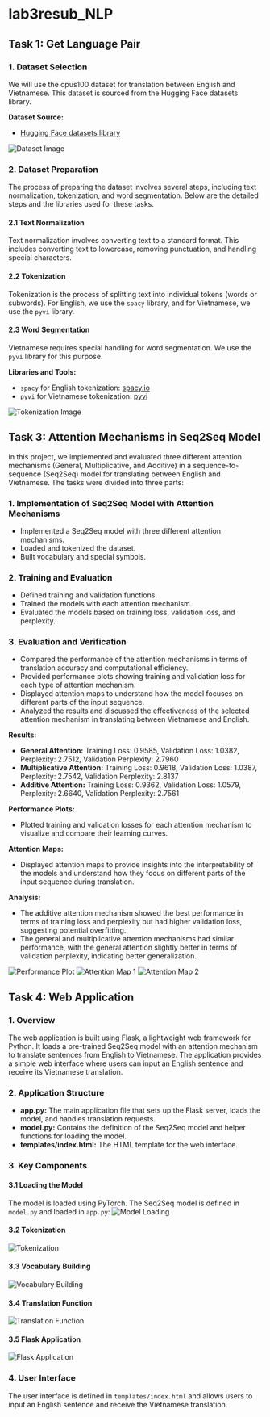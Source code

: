 # lab3resub_NLP

## Task 1: Get Language Pair

### 1. Dataset Selection
We will use the opus100 dataset for translation between English and Vietnamese. This dataset is sourced from the Hugging Face datasets library.

**Dataset Source:**
- [Hugging Face datasets library](https://huggingface.co/datasets/Helsinki-NLP/opus-100)

![Dataset Image](image-5.png)

### 2. Dataset Preparation
The process of preparing the dataset involves several steps, including text normalization, tokenization, and word segmentation. Below are the detailed steps and the libraries used for these tasks.

#### 2.1 Text Normalization
Text normalization involves converting text to a standard format. This includes converting text to lowercase, removing punctuation, and handling special characters.

#### 2.2 Tokenization
Tokenization is the process of splitting text into individual tokens (words or subwords). For English, we use the `spacy` library, and for Vietnamese, we use the `pyvi` library.

#### 2.3 Word Segmentation
Vietnamese requires special handling for word segmentation. We use the `pyvi` library for this purpose.

**Libraries and Tools:**
- `spacy` for English tokenization: [spacy.io](https://spacy.io)
- `pyvi` for Vietnamese tokenization: [pyvi](https://github.com/trungtv/pyvi)

![Tokenization Image](image-1.png)

## Task 3: Attention Mechanisms in Seq2Seq Model
In this project, we implemented and evaluated three different attention mechanisms (General, Multiplicative, and Additive) in a sequence-to-sequence (Seq2Seq) model for translating between English and Vietnamese. The tasks were divided into three parts:

### 1. Implementation of Seq2Seq Model with Attention Mechanisms
- Implemented a Seq2Seq model with three different attention mechanisms.
- Loaded and tokenized the dataset.
- Built vocabulary and special symbols.

### 2. Training and Evaluation
- Defined training and validation functions.
- Trained the models with each attention mechanism.
- Evaluated the models based on training loss, validation loss, and perplexity.

### 3. Evaluation and Verification
- Compared the performance of the attention mechanisms in terms of translation accuracy and computational efficiency.
- Provided performance plots showing training and validation loss for each type of attention mechanism.
- Displayed attention maps to understand how the model focuses on different parts of the input sequence.
- Analyzed the results and discussed the effectiveness of the selected attention mechanism in translating between Vietnamese and English.

**Results:**
- **General Attention:** Training Loss: 0.9585, Validation Loss: 1.0382, Perplexity: 2.7512, Validation Perplexity: 2.7960
- **Multiplicative Attention:** Training Loss: 0.9618, Validation Loss: 1.0387, Perplexity: 2.7542, Validation Perplexity: 2.8137
- **Additive Attention:** Training Loss: 0.9362, Validation Loss: 1.0579, Perplexity: 2.6640, Validation Perplexity: 2.7561

**Performance Plots:**
- Plotted training and validation losses for each attention mechanism to visualize and compare their learning curves.

**Attention Maps:**
- Displayed attention maps to provide insights into the interpretability of the models and understand how they focus on different parts of the input sequence during translation.

**Analysis:**
- The additive attention mechanism showed the best performance in terms of training loss and perplexity but had higher validation loss, suggesting potential overfitting.
- The general and multiplicative attention mechanisms had similar performance, with the general attention slightly better in terms of validation perplexity, indicating better generalization.

![Performance Plot](image-2.png)
![Attention Map 1](image-3.png)
![Attention Map 2](image-4.png)

## Task 4: Web Application

### 1. Overview
The web application is built using Flask, a lightweight web framework for Python. It loads a pre-trained Seq2Seq model with an attention mechanism to translate sentences from English to Vietnamese. The application provides a simple web interface where users can input an English sentence and receive its Vietnamese translation.

### 2. Application Structure
- **app.py:** The main application file that sets up the Flask server, loads the model, and handles translation requests.
- **model.py:** Contains the definition of the Seq2Seq model and helper functions for loading the model.
- **templates/index.html:** The HTML template for the web interface.

### 3. Key Components

#### 3.1 Loading the Model
The model is loaded using PyTorch. The Seq2Seq model is defined in `model.py` and loaded in `app.py`:
![Model Loading](image-6.png)

#### 3.2 Tokenization
![Tokenization](image-7.png)

#### 3.3 Vocabulary Building
![Vocabulary Building](image-8.png)

#### 3.4 Translation Function
![Translation Function](image-9.png)

#### 3.5 Flask Application

![Flask Application](image-10.png)

### 4. User Interface
The user interface is defined in `templates/index.html` and allows users to input an English sentence and receive the Vietnamese translation.